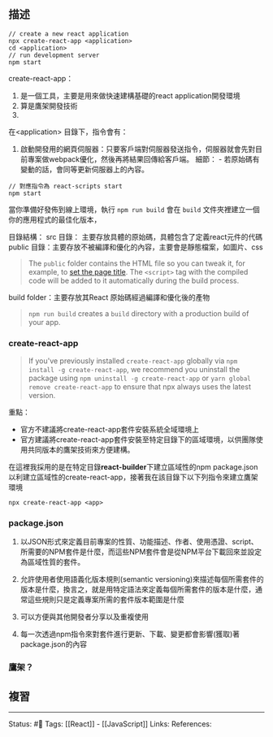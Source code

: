

## 描述


```
// create a new react application
npx create-react-app <application>
cd <application>
// run development server
npm start
```




create-react-app：
1. 是一個工具，主要是用來做快速建構基礎的react application開發環境
2. 算是鷹架開發技術
3. 

在\<application\> 目錄下，指令會有：

1. 啟動開發用的網頁伺服器：只要客戶端對伺服器發送指令，伺服器就會先對目前專案做webpack優化，然後再將結果回傳給客戶端。
	細節：
		- 若原始碼有變動的話，會同等更新伺服器上的內容。
```
// 對應指令為 react-scripts start
npm start
```




當你準備好發佈到線上環境，執行 `npm run build` 會在 `build` 文件夾裡建立一個你的應用程式的最佳化版本，

目錄結構：
src 目錄： 主要存放具體的原始碼，具體包含了定義react元件的代碼
public 目錄：主要存放不被編譯和優化的內容，主要會是靜態檔案，如圖片、css

> The `public` folder contains the HTML file so you can tweak it, for example, to [set the page title](https://create-react-app.dev/docs/title-and-meta-tags). The `<script>` tag with the compiled code will be added to it automatically during the build process.

build folder：主要存放其React 原始碼經過編譯和優化後的產物
> `npm run build` creates a `build` directory with a production build of your app.


### create-react-app

> If you've previously installed `create-react-app` globally via `npm install -g create-react-app`, we recommend you uninstall the package using `npm uninstall -g create-react-app` or `yarn global remove create-react-app` to ensure that npx always uses the latest version.

重點：
- 官方不建議將create-react-app套件安裝系統全域環境上
- 官方建議將create-react-app套件安裝至特定目錄下的區域環境，以供團隊使用共同版本的鷹架技術來方便建構。

在這裡我採用的是在特定目錄**react-builder**下建立區域性的npm package.json以利建立區域性的create-react-app，接著我在該目錄下以下列指令來建立鷹架環境
```
npx create-react-app <app>
```


### package.json

1. 以JSON形式來定義目前專案的性質、功能描述、作者、使用憑證、script、所需要的NPM套件是什麼，而這些NPM套件會是從NPM平台下載回來並設定為區域性質的套件。

2. 允許使用者使用語義化版本規則(semantic versioning)來描述每個所需套件的版本是什麼，換言之，就是用特定語法來定義每個所需套件的版本是什麼，通常這些規則只是定義專案所需的套件版本範圍是什麼

3. 可以方便與其他開發者分享以及重複使用

4. 每一次透過npm指令來對套件進行更新、下載、變更都會影響(獲取)著package.json的內容


### 鷹架？

## 複習


---
Status: #🌱 
Tags:
[[React]] - [[JavaScript]]
Links:
References: